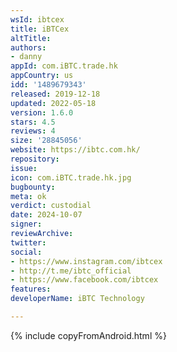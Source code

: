 ```yaml
---
wsId: ibtcex
title: iBTCex
altTitle: 
authors:
- danny
appId: com.iBTC.trade.hk
appCountry: us
idd: '1489679343'
released: 2019-12-18
updated: 2022-05-18
version: 1.6.0
stars: 4.5
reviews: 4
size: '28845056'
website: https://ibtc.com.hk/
repository: 
issue: 
icon: com.iBTC.trade.hk.jpg
bugbounty: 
meta: ok
verdict: custodial
date: 2024-10-07
signer: 
reviewArchive: 
twitter: 
social:
- https://www.instagram.com/ibtcex
- http://t.me/ibtc_official
- https://www.facebook.com/ibtcex
features: 
developerName: iBTC Technology

---
```


{% include copyFromAndroid.html %}
